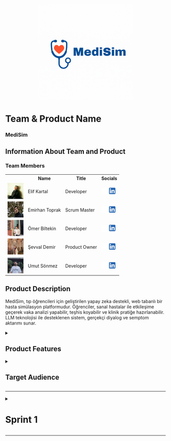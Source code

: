 <body>

<!-- HEADER GÖRSELLERİ -->

<p align="center">
  <img src="readmeFiles/pics/medisimlogo.png" alt="MediSim Logo" width="300"/>
</p>
 

<!-- TEAM & PRODUCT NAME -->
<h1><b>Team & Product Name</b></h1>
<h3><b>MediSim</b></h3>

<!-- TEAM MEMBERS TABLE -->
<h2>Information About Team and Product</h2>

<h3>Team Members</h3>
<table>
  <tr>
    <th></th>
    <th>Name</th>
    <th>Title</th>
    <th>Socials</th>
  </tr>

  <!-- Örnek Üye -->
  <tr>
    <td><img src="readmeFiles/pics/elif.png" width="50" height="50" /></td>
    <td>Elif Kartal</td>
    <td>Developer</td>
    <td>
      <a href="https://github.com/itselif" target="_blank"><img src="readmeFiles/social/github.png" width="20" height="20"/></a>
      <a href="https://www.linkedin.com/in/itselif/" target="_blank"><img src="readmeFiles/social/linkedin.png" width="20" height="20" /></a>
    </td>
  </tr>

  <tr>
    <td><img src="readmeFiles/pics/emirhan.png" width="50" height="50" /></td>
    <td>Emirhan Toprak</td>
    <td>Scrum Master</td>
    <td>
      <a href="https://github.com/Emriel" target="_blank"><img src="readmeFiles/social/github.png" width="20" height="20"/></a>
      <a href="https://www.linkedin.com/in/emirhantoprak" target="_blank"><img src="readmeFiles/social/linkedin.png" width="20" height="20" /></a>
    </td>
  </tr>

  <tr>
    <td><img src="readmeFiles/pics/omer.png" width="50" height="50" /></td>
    <td>Ömer Biltekin</td>
    <td>Developer</td>
    <td>
      <a href="https://github.com/omerbiltekin" target="_blank"><img src="readmeFiles/social/github.png" width="20" height="20"/></a>
      <a href="https://www.linkedin.com/in/omerbiltekin/" target="_blank"><img src="readmeFiles/social/linkedin.png" width="20" height="20" /></a>
    </td>
  </tr>

  <tr>
    <td><img src="readmeFiles/pics/sevval.png" width="50" height="50" /></td>
    <td>Şevval Demir</td>
    <td>Product Owner</td>
    <td>
      <a href="https://github.com/Sevval-Demir" target="_blank"><img src="readmeFiles/social/github.png" width="20" height="20"/></a>
      <a href="https://www.linkedin.com/in/%C5%9Fevval-demir/" target="_blank"><img src="readmeFiles/social/linkedin.png" width="20" height="20" /></a>
    </td>
  </tr>

  <tr>
    <td><img src="readmeFiles/pics/umut.png" width="50" height="50" /></td>
    <td>Umut Sönmez</td>
    <td>Developer</td>
    <td>
      <a href="https://github.com/UmutSonmezz" target="_blank"><img src="readmeFiles/social/github.png" width="20" height="20"/></a>
      <a href="https://www.linkedin.com/in/umut-s%C3%B6nmez-b66399230/" target="_blank"><img src="readmeFiles/social/linkedin.png" width="20" height="20" /></a>
    </td>
  </tr>

  <!-- Diğer ekip üyelerini buraya ekleyebilirsin -->

</table>

<!-- PRODUCT DESCRIPTION -->
<h2>Product Description</h2>
<p>
MediSim, tıp öğrencileri için geliştirilen yapay zeka destekli, web tabanlı bir hasta simülasyon platformudur. 
Öğrenciler, sanal hastalar ile etkileşime geçerek vaka analizi yapabilir, teşhis koyabilir ve klinik pratiğe hazırlanabilir. 
LLM teknolojisi ile desteklenen sistem, gerçekçi diyalog ve semptom aktarımı sunar.
</p>

<!-- PRODUCT FEATURES -->
<details>
<summary><h2>Product Features</h2></summary>

<h3>Virtual Patient Simulation:</h3>
<p>
LLM modeli sayesinde sanal hastalar semptomlarını doğal dilde ifade eder, öğrenciler teşhis sürecini yönetir.
</p>

<h3>Symptom Sharing and Case Analysis:</h3>
<p>
Öğrenciler, hasta semptomlarını okuyup, analiz yaparak olası hastalık tahmininde bulunur.
</p>

<h3>Result Validation:</h3>
<p>
Sistem, öğrencinin tahminini veritabanındaki vaka bilgileri ile karşılaştırarak geri bildirim sağlar.
</p>

<h3>Clinic Selection:</h3>
<p>
Farklı klinik senaryolar arasından seçim yapılarak vaka çeşitliliği artırılır.
</p>

<h3>Instructor Case Creation (Optional):</h3>
<p>
Eğitmenler özel vakalar oluşturabilir, bu sayede sistemdeki vaka havuzu büyür ve LLM geliştirme verisi artar.
</p>

<h3>Statistical Dashboard:</h3>
<p>
Öğrencilerin başarı durumları, tahmin doğruluk oranları ve genel kullanım istatistikleri dashboard üzerinde takip edilebilir.
</p>

</details>

<!-- TARGET AUDIENCE -->
<details>
<summary><h2>Target Audience</h2></summary>
<p>
MediSim'in hedef kitlesi başta tıp fakültesi öğrencileri olmak üzere, klinik eğitmenleri ve medikal eğitimde teknoloji kullanımını artırmak isteyen tüm eğitim kurumlarıdır. Gerçekçi hasta simülasyonu sunarak, öğrencilerin vaka çözüm becerilerini ve klinik düşünme yetkinliklerini artırmayı amaçlar.
</p>
</details>

<hr />

<!-- SPRINTS HEADER -->

<!-- SPRINT 1 TEMPLATE -->
<details>
<summary><h1>Sprint 1</h1></summary>

<details>
<summary><h3>Sprint 1 - App Screenshots</h3></summary>
<table style="width: 100%;">
   <tr>
    <td style="text-align: center;" colspan="3"><h2>Homepage</h2></td>
  </tr>
  <tr>
    <td><img src="readmeFiles/sprintOne/screenshots/homepage.png" style="max-width: 100%; height: auto;"></td>
  </tr>
  <tr>
    <td style="text-align: center;" colspan="3"><h2>Login & Register Pages</h2></td>
  </tr>
  <tr>
    <td><img src="readmeFiles/sprintOne/screenshots/signin.png" style="max-width: 100%; height: auto;"></td>
    <td><img src="readmeFiles/sprintOne/screenshots/signup.png" style="max-width: 100%; height: auto;"></td>
  </tr>
  <tr>
    <td colspan="3" style="text-align: center;"><h2>Dashboard & Clinic Selection</h2></td>
  </tr>
  <tr>
    <td><img src="readmeFiles/sprintOne/screenshots/dashboard.png" style="max-width: 100%; height: auto;"></td>
    <td><img src="readmeFiles/sprintOne/screenshots/activesim.png" style="max-width: 100%; height: auto;"></td>
  </tr>
</table>
</details>

<details>
<summary><h3>Sprint 1 - Sprint Board </h3></summary>
<img src="bootcampFiles/sprintOne/boardupdate/board1.png" style="max-width: 100%; height: auto;">
<img src="bootcampFiles/sprintOne/boardupdate/board2.png" style="max-width: 100%; height: auto;">
</details>

<details>
<summary><h3>Sprint 1 - Burndown Chart</h3></summary>
<img src="bootcampFiles/sprintOne/burndown/chart.png" style="max-width: 100%; height: auto;">
</details>

<!-- SPRINT NOTES -->
<ul>
  <li>Proje yönetimi için Trello kullanılacak.</li>
  <li>Projeye uygun UI şablonu yaratmak için bolt.new sitesinden proje tanımıyla birlikte ilk ekranlar oluşturuldu.</li>
  <li>Backend teknolojisi: Node.js + Express</li>
  <li>Frontend: React</li>
  <li>LLM model: Başlangıçta huggingface'ten sağlık alanına özel eğitilmiş hazır modeller kullanılacak, ilerisi için yerel model düşünülüyor.</li>
  <li>Veritabanı: PostgreSQL</li>
  <li>Öğrenci girişi ve kullanıcı doğrulama temel sistem hazırlandı.</li>
</ul>

<b>Expected Point Completion within Sprint:</b> 100 puan <br>
<b>Point Completion Logic:</b> Proje boyunca toplanması beklenen puan miktarı 300 olarak belirlenmiştir. Her sprint için 100 puan toplayıp projenin yetiştirilmesi hedeflenmektedir.<br>
<b>Daily Scrum:</b> Ekran görüntüleri veya text dosyası eklenecek <br>
<b>Product Backlog URL:</b> <a href="https://trello.com/b/pUqcwSsc/yzta-bootcamp" target="_blank">Trello Backlog</a>

<!-- SPRINT REVIEW -->
<h3>Sprint Review:</h3>
<ul>
  <li>Login ve kayıt ekranları tamamlandı.</li>
  <li>Klinik seçim ekranının temel işlevselliği hazır.</li>
  <li>LLM bağlantısı test edildi, API entegrasyonu başladı.</li>
</ul>

<h3>Sprint Review Participants:</h3>
<p>Elif Kartal, Emirhan Toprak, Ömer Biltekin, Şevval Demir, Umut Sönmez</p>

<!-- SPRINT RETROSPECTIVE -->
<h3>Sprint Retrospective:</h3>
<ul>
  <li>Takım içi iletişim ve görev dağılımı başarılıydı.</li>
  <li>LLM entegrasyonu beklenenden zorlu çıktı, ikinci sprintte daha fazla test planlanıyor.</li>
  <li>Veritabanı bağlantısı stabil, veri modelleme üzerine ek çalışmalar yapılacak.</li>
</ul>

<!-- ADDITIONAL FILES -->
<details>
<summary><h3>Additional Files</h3></summary>
<ul>
  <li><b>Project Scope and Goals:</b> <a href="./bootcampFiles/sprintOne/projectscope.pdf">View File</a></li>
  <li><b>Target Audience Analysis:</b> <a href="./bootcampFiles/sprintOne/targetaudience.pdf">View File</a></li>
</ul>
</details>

</details>

<hr />

</body>
